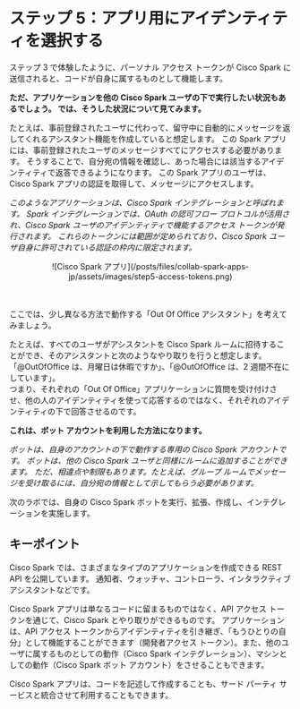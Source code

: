 # ステップ 5：アプリ用にアイデンティティを選択する


ステップ 3 で体験したように、パーソナル アクセス トークンが Cisco Spark に送信されると、コードが自身に属するものとして機能します。

**ただ、アプリケーションを他の Cisco Spark ユーザの下で実行したい状況もあるでしょう。
では、そうした状況について見てみます。**

たとえば、事前登録されたユーザに代わって、留守中に自動的にメッセージを返してくれるアシスタント機能を作成していると想定します。
この Spark アプリには、事前登録されたユーザのメッセージすべてにアクセスする必要があります。
そうすることで、自分宛の情報を確認し、あった場合には該当するアイデンティティで返答できるようになります。
この Spark アプリのユーザは、Cisco Spark アプリの認証を取得して、メッセージにアクセスします。

_このようなアプリケーションは、Cisco Spark インテグレーションと呼ばれます。
Spark インテグレーションでは、OAuth の認可フロー プロトコルが活用され、Cisco Spark ユーザのアイデンティティで機能するアクセス トークンが発行されます。
これらのトークンには範囲が定められており、Cisco Spark ユーザ自身に許可されている認証の枠内に限定されます。_

<div align="center">![Cisco Spark アプリ](/posts/files/collab-spark-apps-jp/assets/images/step5-access-tokens.png)</div><br/><br/>


ここでは、少し異なる方法で動作する「Out Of Office アシスタント」を考えてみましょう。

たとえば、すべてのユーザがアシスタントを Cisco Spark ルームに招待することができ、そのアシスタントと次のようなやり取りを行うと想定します。
「@OutOfOffice は、月曜日は休暇ですか」、「@OutOfOffice は、2 週間不在にしています」。  
つまり、それぞれの「Out Of Office」アプリケーションに質問を受け付けさせ、他の人のアイデンティティを使って応答するのではなく、それぞれのアイデンティティの下で回答させるのです。

**これは、ボット アカウントを利用した方法になります。**

_ボットは、自身のアカウントの下で動作する専用の Cisco Spark アカウントです。
ボットは、他の Cisco Spark ユーザと同様にルームに追加することができます。
ただ、相違点や制限もあります。たとえば、グループ ルームでメッセージを受け取るには、自分宛の情報として示してもらう必要があります。_

次のラボでは、自身の Cisco Spark ボットを実行、拡張、作成し、インテグレーションを実施します。


## キーポイント

Cisco Spark では、さまざまなタイプのアプリケーションを作成できる REST API を公開しています。
通知者、ウォッチャ、コントローラ、インタラクティブ アシスタントなどです。

Cisco Spark アプリは単なるコードに留まるものではなく、API アクセス トークンを通じて、Cisco Spark とやり取りができるものです。
アプリケーションは、API アクセス トークンからアイデンティティを引き継ぎ、「もうひとりの自分」として機能することができます（開発者アクセス トークン）。また、他のユーザに属するものとしての動作（Cisco Spark インテグレーション）、マシンとしての動作（Cisco Spark ボット アカウント）をさせることもできます。

Cisco Spark アプリは、コードを記述して作成することも、サード パーティ サービスと統合させて利用することもできます。
